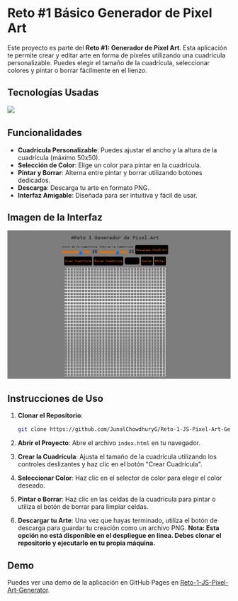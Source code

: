 # Reto #1 Básico Generador de Pixel Art

Este proyecto es parte del **Reto #1: Generador de Pixel Art**. Esta aplicación te permite crear y editar arte en forma de píxeles utilizando una cuadrícula personalizable. Puedes elegir el tamaño de la cuadrícula, seleccionar colores y pintar o borrar fácilmente en el lienzo.

## Tecnologías Usadas

<p align="left">
  <a href="https://skillicons.dev">
    <img src="https://skillicons.dev/icons?i=html,css,js&perline=3"/>
  </a>
</p>

## Funcionalidades

- **Cuadrícula Personalizable**: Puedes ajustar el ancho y la altura de la cuadrícula (máximo 50x50).
- **Selección de Color**: Elige un color para pintar en la cuadrícula.
- **Pintar y Borrar**: Alterna entre pintar y borrar utilizando botones dedicados.
- **Descarga**: Descarga tu arte en formato PNG.
- **Interfaz Amigable**: Diseñada para ser intuitiva y fácil de usar.

## Imagen de la Interfaz

![Interfaz del Generador de Pixel Art](/assets/Interfaz.png)

## Instrucciones de Uso

1. **Clonar el Repositorio**: 

   ```bash
   git clone https://github.com/JunalChowdhuryG/Reto-1-JS-Pixel-Art-Generator.git
   ```

2. **Abrir el Proyecto**: Abre el archivo `index.html` en tu navegador.

3. **Crear la Cuadrícula**: Ajusta el tamaño de la cuadrícula utilizando los controles deslizantes y haz clic en el botón "Crear Cuadrícula".

4. **Seleccionar Color**: Haz clic en el selector de color para elegir el color deseado.

5. **Pintar o Borrar**: Haz clic en las celdas de la cuadrícula para pintar o utiliza el botón de borrar para limpiar celdas.

6. **Descargar tu Arte**: Una vez que hayas terminado, utiliza el botón de descarga para guardar tu creación como un archivo PNG. **Nota: Esta opción no está disponible en el despliegue en línea. Debes clonar el repositorio y ejecutarlo en tu propia máquina.**

## Demo

Puedes ver una demo de la aplicación en GitHub Pages en [Reto-1-JS-Pixel-Art-Generator](https://junalchowdhuryg.github.io/Reto-1-JS-Pixel-Art-Generator/).

